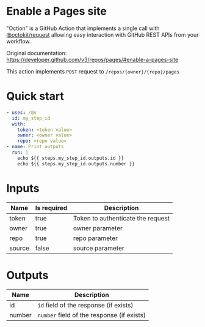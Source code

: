 # Enable a Pages site

"Oction" is a GitHub Action that implements a single call with 
[@octokit/request](https://www.npmjs.com/package/@octokit/request)
allowing easy interaction with GitHub REST APIs from your workflow.

Original documentation: https://developer.github.com/v3/repos/pages/#enable-a-pages-site

This action implements `POST` request to `/repos/{owner}/{repo}/pages`


# Quick start

```yaml
- uses: /@v
  id: my_step_id
  with:
    token: <token value>
    owner: <owner value>
    repo: <repo value>
- name: Print outputs
  run: |
    echo ${{ steps.my_step_id.outputs.id }}
    echo ${{ steps.my_step_id.outputs.number }}
```


# Inputs

| Name | Is required | Description |
|---|---|---|
|token|true|Token to authenticate the request
|owner|true|owner parameter
|repo|true|repo parameter
|source|false|source parameter

# Outputs

| Name | Description |
|---|---|
|id|`id` field of the response (if exists)|
|number|`number` field of the response (if exists)|

